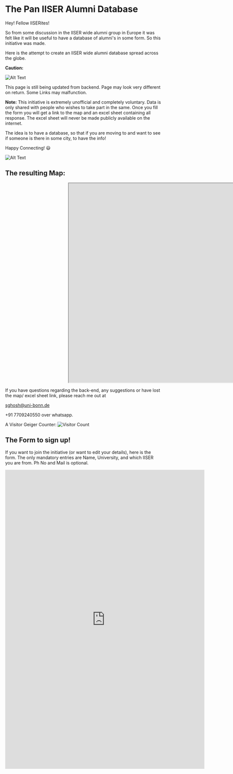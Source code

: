 # The Pan IISER Alumni Database

Hey! Fellow IISERites!

So from some discussion in the IISER wide alumni group in Europe it was felt like it will be useful to have a database of alumni's in some form. So this initiative was made. 

Here is the attempt to create an IISER wide alumni database spread across the globe. 


**Caution:** 

![Alt Text](https://web.archive.org/web/20090829162255/http://geocities.com/Colosseum/Lodge/9961/coming_soon.gif)


This page is still being updated from backend. Page may look very different on return. Some Links may malfunction.


**Note:** This initiative is extremely unofficial and completely voluntary. Data is only shared with people who wishes to take part in the same. Once you fill the form you will get a link to the map and an excel sheet containing all response. The excel sheet will never be made publicly available on the internet. 


The idea is to have a database, so that if you are moving to and want to see if someone is there in some city, to have the info!

 Happy Connecting! 😃


![Alt Text](https://web.archive.org/web/20091027035613/http://geocities.com/sjfarthing/graphics/any_browser_computer.gif)

## The resulting Map:  

<div style="width:20%; margin: auto;" align="center">
<iframe src="https://www.google.com/maps/d/u/0/embed?mid=1Hrc_uk626nrvlIpqq2k4IRSQ8jXLIhs&ehbc=2E312F&noprof=1" width="1280" height="640"></iframe>
</div>


If you have questions regarding the back-end, any suggestions or have lost the map/ excel sheet link, please reach me out at

sghosh@uni-bonn.de

+91 7709240550 over whatsapp.

A Visitor Geiger Counter: ![Visitor Count](https://profile-counter.glitch.me/{sagnikiiser}/count.svg)


## The Form to sign up! 

If you want to join the initiative (or want to edit your details), here is the form. The only mandatory entries are Name, University, and which IISER you are from. Ph No and Mail is optional.


<iframe src="https://docs.google.com/forms/d/e/1FAIpQLSfVVzIJt8Qef3BOWiPEWf0aGRMFrCuY7GwRZUMUXaE5XCNACw/viewform?embedded=true" width="640" height="960" frameborder="0" marginheight="0" marginwidth="0">Loading…</iframe>

